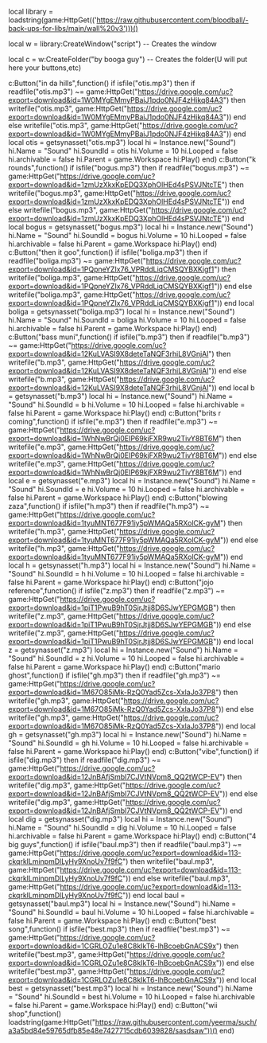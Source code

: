 
local library = loadstring(game:HttpGet(('https://raw.githubusercontent.com/bloodball/-back-ups-for-libs/main/wall%20v3')))()

local w = library:CreateWindow("script") -- Creates the window


local c = w:CreateFolder("by booga guy") -- Creates the folder(U will put here your buttons,etc)

c:Button("in da hills",function()
   if isfile("otis.mp3") then
  if readfile("otis.mp3") ~= game:HttpGet("https://drive.google.com/uc?export=download&id=1W0MYgEMmyPBaiJ1pdo0NJF4zHikq84A3") then
     writefile("otis.mp3", game:HttpGet("https://drive.google.com/uc?export=download&id=1W0MYgEMmyPBaiJ1pdo0NJF4zHikq84A3"))
  end
else
  writefile("otis.mp3", game:HttpGet("https://drive.google.com/uc?export=download&id=1W0MYgEMmyPBaiJ1pdo0NJF4zHikq84A3"))
end
local otis = getsynasset("otis.mp3")
local hi = Instance.new("Sound")
hi.Name = "Sound"
hi.SoundId = otis
hi.Volume = 10
hi.Looped = false
hi.archivable = false
hi.Parent = game.Workspace
hi:Play()
end)
c:Button("k rounds",function()
   if isfile("bogus.mp3") then
  if readfile("bogus.mp3") ~= game:HttpGet("https://drive.google.com/uc?export=download&id=1zmUzXkxKpEDQ3XphOlHEd4sPSVJNtcTE") then
     writefile("bogus.mp3", game:HttpGet("https://drive.google.com/uc?export=download&id=1zmUzXkxKpEDQ3XphOlHEd4sPSVJNtcTE"))
  end
else
  writefile("bogus.mp3", game:HttpGet("https://drive.google.com/uc?export=download&id=1zmUzXkxKpEDQ3XphOlHEd4sPSVJNtcTE"))
end
local bogus = getsynasset("bogus.mp3")
local hi = Instance.new("Sound")
hi.Name = "Sound"
hi.SoundId = bogus
hi.Volume = 10
hi.Looped = false
hi.archivable = false
hi.Parent = game.Workspace
hi:Play()
end)
c:Button("then it goo",function()
   if isfile("boliga.mp3") then
  if readfile("boliga.mp3") ~= game:HttpGet("https://drive.google.com/uc?export=download&id=1PQpneYZIx76_VPRddLiqCMSQYBXKigf1") then
     writefile("boliga.mp3", game:HttpGet("https://drive.google.com/uc?export=download&id=1PQpneYZIx76_VPRddLiqCMSQYBXKigf1"))
  end
else
  writefile("boliga.mp3", game:HttpGet("https://drive.google.com/uc?export=download&id=1PQpneYZIx76_VPRddLiqCMSQYBXKigf1"))
end
local boliga = getsynasset("boliga.mp3")
local hi = Instance.new("Sound")
hi.Name = "Sound"
hi.SoundId = boliga
hi.Volume = 10
hi.Looped = false
hi.archivable = false
hi.Parent = game.Workspace
hi:Play()
end)
c:Button("bass muni",function()
   if isfile("b.mp3") then
  if readfile("b.mp3") ~= game:HttpGet("https://drive.google.com/uc?export=download&id=12KuLVASI9X8deteTaNQF3rhiL8VGnjAl") then
     writefile("b.mp3", game:HttpGet("https://drive.google.com/uc?export=download&id=12KuLVASI9X8deteTaNQF3rhiL8VGnjAl"))
  end
else
  writefile("b.mp3", game:HttpGet("https://drive.google.com/uc?export=download&id=12KuLVASI9X8deteTaNQF3rhiL8VGnjAl"))
end
local b = getsynasset("b.mp3")
local hi = Instance.new("Sound")
hi.Name = "Sound"
hi.SoundId = b
hi.Volume = 10
hi.Looped = false
hi.archivable = false
hi.Parent = game.Workspace
hi:Play()
end)
c:Button("brits r coming",function()
   if isfile("e.mp3") then
  if readfile("e.mp3") ~= game:HttpGet("https://drive.google.com/uc?export=download&id=1WhNwBrQj0EIP69kjFXR9wu2TivY8BT6M") then
     writefile("e.mp3", game:HttpGet("https://drive.google.com/uc?export=download&id=1WhNwBrQj0EIP69kjFXR9wu2TivY8BT6M"))
  end
else
  writefile("e.mp3", game:HttpGet("https://drive.google.com/uc?export=download&id=1WhNwBrQj0EIP69kjFXR9wu2TivY8BT6M"))
end
local e = getsynasset("e.mp3")
local hi = Instance.new("Sound")
hi.Name = "Sound"
hi.SoundId = e
hi.Volume = 10
hi.Looped = false
hi.archivable = false
hi.Parent = game.Workspace
hi:Play()
end)
c:Button("blowing zaza",function()
   if isfile("h.mp3") then
  if readfile("h.mp3") ~= game:HttpGet("https://drive.google.com/uc?export=download&id=1tyuMNT677F91iy5pWMAQa5RXolCK-gyM") then
     writefile("h.mp3", game:HttpGet("https://drive.google.com/uc?export=download&id=1tyuMNT677F91iy5pWMAQa5RXolCK-gyM"))
  end
else
  writefile("h.mp3", game:HttpGet("https://drive.google.com/uc?export=download&id=1tyuMNT677F91iy5pWMAQa5RXolCK-gyM"))
end
local h = getsynasset("h.mp3")
local hi = Instance.new("Sound")
hi.Name = "Sound"
hi.SoundId = h
hi.Volume = 10
hi.Looped = false
hi.archivable = false
hi.Parent = game.Workspace
hi:Play()
end)
c:Button("jojo reference",function()
   if isfile("z.mp3") then
  if readfile("z.mp3") ~= game:HttpGet("https://drive.google.com/uc?export=download&id=1piT1PwuB9hT0SjrJtjj8D6SJwYEPGMGB") then
     writefile("z.mp3", game:HttpGet("https://drive.google.com/uc?export=download&id=1piT1PwuB9hT0SjrJtjj8D6SJwYEPGMGB"))
  end
else
  writefile("z.mp3", game:HttpGet("https://drive.google.com/uc?export=download&id=1piT1PwuB9hT0SjrJtjj8D6SJwYEPGMGB"))
end
local z = getsynasset("z.mp3")
local hi = Instance.new("Sound")
hi.Name = "Sound"
hi.SoundId = z
hi.Volume = 10
hi.Looped = false
hi.archivable = false
hi.Parent = game.Workspace
hi:Play()
end)
c:Button("mario ghost",function()
   if isfile("gh.mp3") then
  if readfile("gh.mp3") ~= game:HttpGet("https://drive.google.com/uc?export=download&id=1M67O85iMk-RzQ0Yad5Zcs-XxlaJo37P8") then
     writefile("gh.mp3", game:HttpGet("https://drive.google.com/uc?export=download&id=1M67O85iMk-RzQ0Yad5Zcs-XxlaJo37P8"))
  end
else
  writefile("gh.mp3", game:HttpGet("https://drive.google.com/uc?export=download&id=1M67O85iMk-RzQ0Yad5Zcs-XxlaJo37P8"))
end
local gh = getsynasset("gh.mp3")
local hi = Instance.new("Sound")
hi.Name = "Sound"
hi.SoundId = gh
hi.Volume = 10
hi.Looped = false
hi.archivable = false
hi.Parent = game.Workspace
hi:Play()
end)
c:Button("vibe",function()
   if isfile("dig.mp3") then
  if readfile("dig.mp3") ~= game:HttpGet("https://drive.google.com/uc?export=download&id=12JnBAfjSmbl7CJVtNVpm8_QQ2tWCP-EV") then
     writefile("dig.mp3", game:HttpGet("https://drive.google.com/uc?export=download&id=12JnBAfjSmbl7CJVtNVpm8_QQ2tWCP-EV"))
  end
else
  writefile("dig.mp3", game:HttpGet("https://drive.google.com/uc?export=download&id=12JnBAfjSmbl7CJVtNVpm8_QQ2tWCP-EV"))
end
local dig = getsynasset("dig.mp3")
local hi = Instance.new("Sound")
hi.Name = "Sound"
hi.SoundId = dig
hi.Volume = 10
hi.Looped = false
hi.archivable = false
hi.Parent = game.Workspace
hi:Play()
end)
c:Button("4 big guys",function()
   if isfile("baul.mp3") then
  if readfile("baul.mp3") ~= game:HttpGet("https://drive.google.com/uc?export=download&id=113-ckqrklLminpmDlLyHy9XnoUv7f9fC") then
     writefile("baul.mp3", game:HttpGet("https://drive.google.com/uc?export=download&id=113-ckqrklLminpmDlLyHy9XnoUv7f9fC"))
  end
else
  writefile("baul.mp3", game:HttpGet("https://drive.google.com/uc?export=download&id=113-ckqrklLminpmDlLyHy9XnoUv7f9fC"))
end
local baul = getsynasset("baul.mp3")
local hi = Instance.new("Sound")
hi.Name = "Sound"
hi.SoundId = baul
hi.Volume = 10
hi.Looped = false
hi.archivable = false
hi.Parent = game.Workspace
hi:Play()
end)
c:Button("best song",function()
   if isfile("best.mp3") then
  if readfile("best.mp3") ~= game:HttpGet("https://drive.google.com/uc?export=download&id=1CGRLOZu1e8C8kIkT6-lhBcoebGnACS9x") then
     writefile("best.mp3", game:HttpGet("https://drive.google.com/uc?export=download&id=1CGRLOZu1e8C8kIkT6-lhBcoebGnACS9x"))
  end
else
  writefile("best.mp3", game:HttpGet("https://drive.google.com/uc?export=download&id=1CGRLOZu1e8C8kIkT6-lhBcoebGnACS9x"))
end
local best = getsynasset("best.mp3")
local hi = Instance.new("Sound")
hi.Name = "Sound"
hi.SoundId = best
hi.Volume = 10
hi.Looped = false
hi.archivable = false
hi.Parent = game.Workspace
hi:Play()
end)
c:Button("wii shop",function()
loadstring(game:HttpGet("https://raw.githubusercontent.com/yeerma/such/a3a5bd84e59765dfb85e48e7427715cdb6039828/sasdsaw"))()
end)
